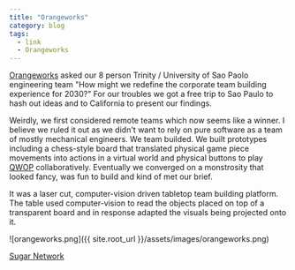 ```yaml
---
title: "Orangeworks"
category: blog
tags:
  - link
  - Orangeworks
---
```

[Orangeworks](https://www.orangeworks.ie/) asked our 8 person Trinity / University of Sao Paolo engineering team "How might we redefine the corporate team building experience for 2030?"  For our troubles we got a free trip to Sao Paulo to hash out ideas and to California to present our findings.

Weirdly, we first considered remote teams which now seems like a winner.  I believe we ruled it out as we didn't want to rely on pure software as a team of mostly mechanical engineers.  We team builded.  We built prototypes including a chess-style board that translated physical game piece movements into actions in a virtual world and physical buttons to play [QWOP](http://www.foddy.net/Athletics.html) collaboratively.  Eventually we converged on a monstrosity that looked fancy, was fun to build and kind of met our brief.

It was a laser cut, computer-vision driven tabletop team building platform.  The table used computer-vision to read the objects placed on top of a transparent board and in response adapted the visuals being projected onto it.

![orangeworks.png]({{ site.root_url }}/assets/images/orangeworks.png)

<div><a href="https://sugar-network.org/projects/" class="btn btn--primary">Sugar Network</a></div>
